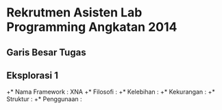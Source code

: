 # Rekrutmen Asisten Lab Programming Angkatan 2014

## Garis Besar Tugas
## Eksplorasi 1
+* Nama Framework  : XNA
+* Filosofi        :
+* Kelebihan       :
+* Kekurangan      :
+* Struktur        :
+* Penggunaan      :

#####
